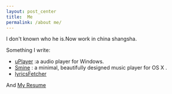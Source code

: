 ```yaml
---
layout: post_center  
title:  Me
permalink: /about me/
---
```


I don't known who he is.Now work in china shangsha.  

Something I write:  

* [uPlayer](../player) :a audio player for Windows. 
* [Smine](https://uplayer.github.io/)  : a minimal, beautifully designed music player for OS X .
* [lyricsFetcher](../lyricsFetcher)  

And [My Resume](/resume.html)  

